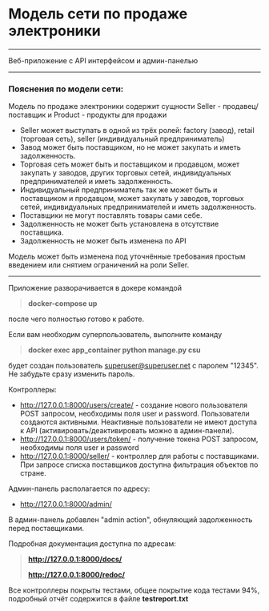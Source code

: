 # Модель сети по продаже электроники

***
Веб-приложение с API интерфейсом и админ-панелью
***

### Пояснения по модели сети:
Модель по продаже электроники содержит сущности Seller - продавец/поставщик и Product - продукты для продажи
- Seller может выступать в одной из трёх ролей: factory (завод), retail (торговая сеть), seller (индивидуальный предприниматель)
- Завод может быть поставщиком, но не может закупать и иметь задолженность.
- Торговая сеть может быть и поставщиком и продавцом, может закупать у заводов, других торговых сетей, индивидуальных предпринимателей и иметь задолженность.
- Индивидуальный предприниматель так же может быть и поставщиком и продавцом, может закупать у заводов, торговых сетей, индивидуальных предпринимателей и иметь задолженность.
- Поставщики не могут поставлять товары сами себе.
- Задолженность не может быть установлена в отсутствие поставщика.
- Задолженность не может быть изменена по API

Модель может быть изменена под уточнённые требования простым введением или снятием ограничений на роли Seller.
***
Приложение разворачивается в докере командой
> **docker-compose up**

после чего полностью готово к работе.

Если вам необходим суперпользователь, выполните команду
> **docker exec app_container python manage.py csu**

будет создан пользователь superuser@superuser.net с паролем "12345". Не забудьте сразу изменить пароль.

Контроллеры:
 - http://127.0.0.1:8000/users/create/ - создание нового пользователя POST запросом, необходимы поля user и password. Пользователи создаются активными. Неактивные пользователи не имеют доступа к API (активировать/деактивировать можно в админ-панели).
 - http://127.0.0.1:8000/users/token/ - получение токена POST запросом, необходимы поля user и password
 - http://127.0.0.1:8000/seller/ - контроллер для работы с поставщиками. При запросе списка поставщиков доступна фильтрация объектов по стране.

Админ-панель располагается по адресу:
- http://127.0.0.1:8000/admin/

В админ-панель добавлен "admin action", обнуляющий задолженность перед поставщиками.

Подробная документация доступна по адресам:

> **http://127.0.0.1:8000/docs/**
> 
> **http://127.0.0.1:8000/redoc/**

Все контроллеры покрыты тестами, общее покрытие кода тестами 94%, подробный отчёт содержится в файле **testreport.txt**  
